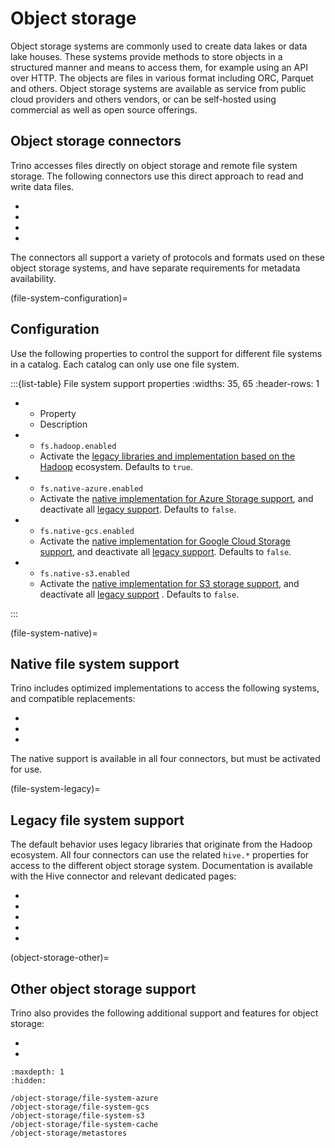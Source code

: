 # Object storage

Object storage systems are commonly used to create data lakes or data lake
houses. These systems provide methods to store objects in a structured manner
and means to access them, for example using an API over HTTP. The objects are
files in various format including ORC, Parquet and others. Object storage
systems are available as service from public cloud providers and others vendors,
or can be self-hosted using commercial as well as open source offerings.

## Object storage connectors

Trino accesses files directly on object storage and remote file system storage.
The following connectors use this direct approach to read and write data files.

* [](/connector/delta-lake)
* [](/connector/hive)
* [](/connector/hudi)
* [](/connector/iceberg)

The connectors all support a variety of protocols and formats used on these
object storage systems, and have separate requirements for metadata
availability.

(file-system-configuration)=
## Configuration

Use the following properties to control the support for different file systems
in a catalog. Each catalog can only use one file system.

:::{list-table} File system support properties
:widths: 35, 65
:header-rows: 1

* - Property
  - Description
* - `fs.hadoop.enabled`
  - Activate the [legacy libraries and implementation based on the Hadoop](file-system-legacy)
    ecosystem. Defaults to `true`.
* - `fs.native-azure.enabled`
  - Activate the [native implementation for Azure Storage
    support](/object-storage/file-system-azure), and deactivate all [legacy
    support](file-system-legacy). Defaults to `false`.
* - `fs.native-gcs.enabled`
  - Activate the [native implementation for Google Cloud Storage
    support](/object-storage/file-system-gcs), and deactivate all [legacy
    support](file-system-legacy). Defaults to `false`.
* - `fs.native-s3.enabled`
  - Activate the [native implementation for S3 storage
    support](/object-storage/file-system-s3), and deactivate all [legacy
    support](file-system-legacy) . Defaults to `false`.

:::

(file-system-native)=
## Native file system support

Trino includes optimized implementations to access the following systems, and
compatible replacements:

* [](/object-storage/file-system-azure)
* [](/object-storage/file-system-gcs)
* [](/object-storage/file-system-s3)

The native support is available in all four connectors, but must be activated
for use.

(file-system-legacy)=
## Legacy file system support

The default behavior uses legacy libraries that originate from the Hadoop
ecosystem. All four connectors can use the related `hive.*` properties for
access to the different object storage system. Documentation is available with
the Hive connector and relevant dedicated pages:

- [](/connector/hive)
- [](/connector/hive-s3)
- [](/connector/hive-azure)
- [](/connector/hive-gcs-tutorial)
- [](/connector/hive-cos)

(object-storage-other)=
## Other object storage support

Trino also provides the following additional support and features for object
storage:

* [](/object-storage/file-system-cache)
* [](/object-storage/metastores)

```{toctree}
:maxdepth: 1
:hidden:

/object-storage/file-system-azure
/object-storage/file-system-gcs
/object-storage/file-system-s3
/object-storage/file-system-cache
/object-storage/metastores
```
